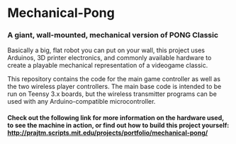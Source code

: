 # Mechanical-Pong
### A giant, wall-mounted, mechanical version of PONG Classic
Basically a big, flat robot you can put on your wall, this project uses Arduinos, 3D printer electronics, and commonly available hardware to create a playable mechanical representation of a videogame classic.

This repository contains the code for the main game controller as well as the two wireless player controllers. The main base code is intended to be run on Teensy 3.x boards, but the wireless transmitter programs can be used with any Arduino-compatible microcontroller.

#### Check out the following link for more information on the hardware used, to see the machine in action, or find out how to build this project yourself: http://prajtm.scripts.mit.edu/projects/portfolio/mechanical-pong/
